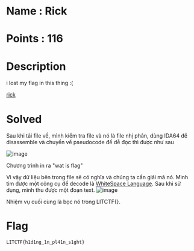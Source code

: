 # Name : Rick
# Points : 116


# Description #
i lost my flag in this thing :(

[rick](http://34.29.19.233/dl/?rev/rick/rick)

# Solved #

Sau khi tải file về, mình kiểm tra file và nó là file nhị phân, dùng IDA64 để disassemble và chuyển về pseudocode để dễ đọc thì được như sau

![image](https://github.com/Kayiyan/CTF_Team_Write-up/assets/60804710/68564c72-a730-437f-8d6a-770530b2c2c2)

Chương trình in ra "wat is flag"

Vì vậy dữ liệu bên trong file sẽ có nghĩa và chúng ta cần giải mã nó. Mình tìm được một công cụ để decode là [WhiteSpace Language](![image](https://github.com/Kayiyan/CTF_Team_Write-up/assets/112896213/9b668cea-7891-4dd4-9071-071c04543556)
). Sau khi sử dụng, mình thu được một đoạn text.
![image](https://github.com/Kayiyan/CTF_Team_Write-up/assets/112896213/a5b7a6fb-eb06-4188-a047-a8a954b9a47c)

Nhiệm vụ cuối cùng là bọc nó trong LITCTF{}.

# Flag #

`LITCTF{h1d1ng_1n_pl41n_s1ght}`
